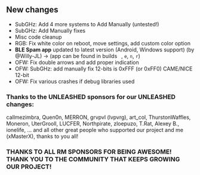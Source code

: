 ## New changes
* SubGHz: Add 4 more systems to Add Manually (untested!)
* SubGHz: Add Manually fixes
* Misc code cleanup
* RGB: Fix white color on reboot, move settings, add custom color option
* **BLE Spam app** updated to latest version (Android, Windows support) (by @Willy-JL) -> (app can be found in builds ` `, `e`, `n`, `r`)
* OFW: Fix double arrows and add proper indication
* OFW: SubGHz: add manually fix 12-bits is 0xFFF (or 0xFF0) CAME/NICE 12-bit
* OFW: Fix various crashes if debug libraries used 

### Thanks to the UNLEASHED sponsors for our UNLEASHED changes:
callmezimbra, Quen0n, MERRON, grvpvl (lvpvrg), art_col, ThurstonWaffles, Moneron, UterGrooll, LUCFER, Northpirate, zloepuzo, T.Rat, Alexey B., ionelife, ...
and all other great people who supported our project and me (xMasterX), thanks to you all!


### THANKS TO ALL RM SPONSORS FOR BEING AWESOME! THANK YOU TO THE COMMUNITY THAT KEEPS GROWING OUR PROJECT!
